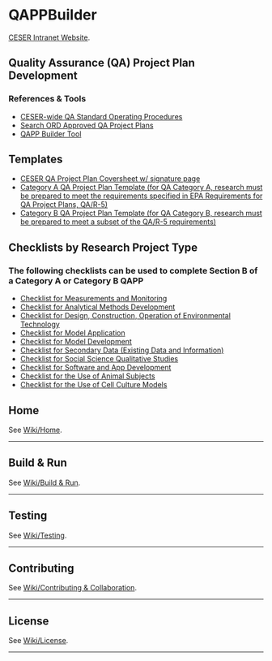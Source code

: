 # QAPPBuilder

[CESER Intranet Website](https://intranet.ord.epa.gov/ceser).

## Quality Assurance (QA) Project Plan Development

### References & Tools

* [CESER-wide QA Standard Operating Procedures](https://intranet.ord.epa.gov/quality-assurance/sops?combine=&field_lab_value=CESER&title=&field_division_value=IO&field_discipline_value=&field_sop_contact_value=Steven+Jones)
* [Search ORD Approved QA Project Plans](https://intranet.ord.epa.gov/quality-assurance/qapps)
* [QAPP Builder Tool](https://plasticsprojects.epa.gov/qar5/)

## Templates

* [CESER QA Project Plan Coversheet w/ signature page](https://intranet.ord.epa.gov/sites/default/files/2019-11/CESER_QAPP_Coversheet_fillable.pdf)
* [Category A QA Project Plan Template (for QA Category A, research must be prepared to meet the requirements specified in EPA Requirements for QA Project Plans, QA/R-5)](https://intranet.ord.epa.gov/sites/default/files/2019-11/QAPP_Template_Category_A.docx)
* [Category B QA Project Plan Template (for QA Category B, research must be prepared to meet a subset of the QA/R-5 requirements)](https://intranet.ord.epa.gov/sites/default/files/2020-01/QA%20Project%20Plan_Template_Category_B_20191231.docx)

## Checklists by Research Project Type

### The following checklists can be used to complete Section B of a Category A or Category B QAPP

* [Checklist for Measurements and Monitoring](https://intranet.ord.epa.gov/sites/default/files/2020-01/checklist_for_measurements_and_monitoring_202001.docx)
* [Checklist for Analytical Methods Development](https://intranet.ord.epa.gov/sites/default/files/2020-01/checklist_for_analytical_methods_development_202001.docx)
* [Checklist for Design, Construction, Operation of Environmental Technology](https://intranet.ord.epa.gov/sites/default/files/2020-01/checklist_for_design_const_operation_of_env_tech_202001.docx)
* [Checklist for Model Application](https://intranet.ord.epa.gov/sites/default/files/2020-01/checklist_for_model_application_202001.docx)
* [Checklist for Model Development](https://intranet.ord.epa.gov/sites/default/files/2020-01/checklist_for_model_development_202001.docx)
* [Checklist for Secondary Data (Existing Data and Information)](https://intranet.ord.epa.gov/sites/default/files/2020-01/Checklist_for_Secondary%20Data_202001%20%281%29_0.docx)
* [Checklist for Social Science Qualitative Studies](https://intranet.ord.epa.gov/sites/default/files/2020-01/checklist_for_social_science_qualitative_studies_202001.docx)
* [Checklist for Software and App Development](https://intranet.ord.epa.gov/sites/default/files/2020-01/checklist_for_software_and_app_development_202001.docx)
* [Checklist for the Use of Animal Subjects](https://intranet.ord.epa.gov/sites/default/files/2020-01/checklist_for_the_use_of_animal_subjects_202001.docx)
* [Checklist for the Use of Cell Culture Models](https://intranet.ord.epa.gov/sites/default/files/2020-01/checklist_for_the_use_of_cell_culture_models_202001.docx)

## Home

See [Wiki/Home](https://github.com/USEPA/QAPPBuilder/wiki).
***

## Build & Run

See [Wiki/Build & Run](https://github.com/USEPA/QAPPBuilder/wiki/Build-&-Run).
***

## Testing

See [Wiki/Testing](https://github.com/USEPA/QAPPBuilder/wiki/Testing).
***

## Contributing

See [Wiki/Contributing & Collaboration](https://github.com/USEPA/QAPPBuilder/wiki/Contributing).
***

## License

See [Wiki/License](https://github.com/USEPA/QAPPBuilder/wiki/License).
***
